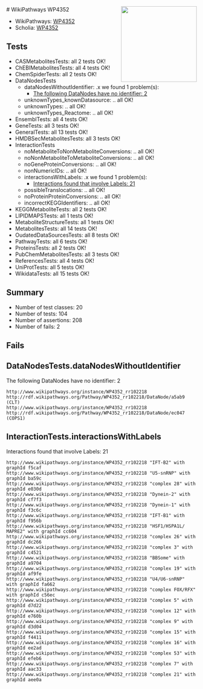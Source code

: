 <img style="float: right; width: 200px" src="https://upload.wikimedia.org/wikipedia/commons/thumb/8/83/Wplogo_with_text_500.png/640px-Wplogo_with_text_500.png" />
# WikiPathways WP4352

* WikiPathways: [WP4352](https://new.wikipathways.org/pathways/WP4352)
* Scholia: [WP4352](https://scholia.toolforge.org/wikipathways/WP4352)
## Tests
* CASMetabolitesTests: all 2 tests OK!
* ChEBIMetabolitesTests: all 4 tests OK!
* ChemSpiderTests: all 2 tests OK!
* DataNodesTests
    * dataNodesWithoutIdentifier: .x we found 1 problem(s):
        * [The following DataNodes have no identifier: 2](#d2d32fa1)
    * unknownTypes_knownDatasource: .. all OK!
    * unknownTypes: .. all OK!
    * unknownTypes_Reactome: .. all OK!
* EnsemblTests: all 4 tests OK!
* GeneTests: all 3 tests OK!
* GeneralTests: all 13 tests OK!
* HMDBSecMetabolitesTests: all 3 tests OK!
* InteractionTests
    * noMetaboliteToNonMetaboliteConversions: .. all OK!
    * noNonMetaboliteToMetaboliteConversions: .. all OK!
    * noGeneProteinConversions: .. all OK!
    * nonNumericIDs: .. all OK!
    * interactionsWithLabels: .x we found 1 problem(s):
        * [Interactions found that involve Labels: 21](#fe97a8d8)
    * possibleTranslocations: .. all OK!
    * noProteinProteinConversions: .. all OK!
    * incorrectKEGGIdentifiers: .. all OK!
* KEGGMetaboliteTests: all 2 tests OK!
* LIPIDMAPSTests: all 1 tests OK!
* MetaboliteStructureTests: all 1 tests OK!
* MetabolitesTests: all 14 tests OK!
* OudatedDataSourcesTests: all 8 tests OK!
* PathwayTests: all 6 tests OK!
* ProteinsTests: all 2 tests OK!
* PubChemMetabolitesTests: all 3 tests OK!
* ReferencesTests: all 4 tests OK!
* UniProtTests: all 5 tests OK!
* WikidataTests: all 15 tests OK!


## Summary

* Number of test classes: 20
* Number of tests: 104
* Number of assertions: 208
* Number of fails: 2

## Fails

<a name="d2d32fa1" />

## DataNodesTests.dataNodesWithoutIdentifier

The following DataNodes have no identifier: 2
```
http://www.wikipathways.org/instance/WP4352_rr102218 http://rdf.wikipathways.org/Pathway/WP4352_rr102218/DataNode/a5ab9 (CLT)
http://www.wikipathways.org/instance/WP4352_rr102218 http://rdf.wikipathways.org/Pathway/WP4352_rr102218/DataNode/ec047 (COPS1)
```

<a name="fe97a8d8" />

## InteractionTests.interactionsWithLabels

Interactions found that involve Labels: 21
```
http://www.wikipathways.org/instance/WP4352_rr102218 "IFT-B2" with graphId f5caf
http://www.wikipathways.org/instance/WP4352_rr102218 "U5-snRNP" with graphId ba59c
http://www.wikipathways.org/instance/WP4352_rr102218 "complex 28" with graphId e030d
http://www.wikipathways.org/instance/WP4352_rr102218 "Dynein-2" with graphId cf7f3
http://www.wikipathways.org/instance/WP4352_rr102218 "Dynein-1" with graphId f3c6c
http://www.wikipathways.org/instance/WP4352_rr102218 "IFT-B1" with graphId f956b
http://www.wikipathways.org/instance/WP4352_rr102218 "HSF1/HSPA1L/
MAPRE2" with graphId cc604
http://www.wikipathways.org/instance/WP4352_rr102218 "complex 26" with graphId dc266
http://www.wikipathways.org/instance/WP4352_rr102218 "complex 3" with graphId c4521
http://www.wikipathways.org/instance/WP4352_rr102218 "BBSome" with graphId a9704
http://www.wikipathways.org/instance/WP4352_rr102218 "complex 19" with graphId af9fe
http://www.wikipathways.org/instance/WP4352_rr102218 "U4/U6-snRNP" with graphId fa662
http://www.wikipathways.org/instance/WP4352_rr102218 "complex FOX/RFX" with graphId c56ec
http://www.wikipathways.org/instance/WP4352_rr102218 "complex 5" with graphId d7d22
http://www.wikipathways.org/instance/WP4352_rr102218 "complex 12" with graphId e760b
http://www.wikipathways.org/instance/WP4352_rr102218 "complex 9" with graphId d3d04
http://www.wikipathways.org/instance/WP4352_rr102218 "complex 15" with graphId f4411
http://www.wikipathways.org/instance/WP4352_rr102218 "complex 16" with graphId ee2ad
http://www.wikipathways.org/instance/WP4352_rr102218 "complex 53" with graphId efeb6
http://www.wikipathways.org/instance/WP4352_rr102218 "complex 7" with graphId aac33
http://www.wikipathways.org/instance/WP4352_rr102218 "complex 21" with graphId aee0a
```

